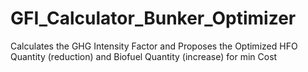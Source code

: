# GFI_Calculator_Bunker_Optimizer
Calculates the GHG Intensity Factor and Proposes the Optimized HFO Quantity (reduction) and Biofuel Quantity (increase) for min Cost
